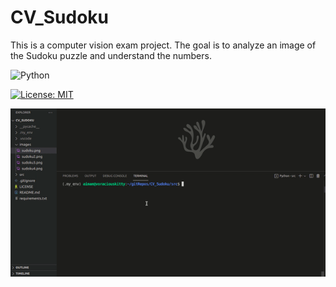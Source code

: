 # CV_Sudoku

This is a computer vision exam project. The goal is to analyze an image of the Sudoku puzzle and understand the numbers.

![Python](https://img.shields.io/badge/python-3670A0?style=for-the-badge&logo=python&logoColor=ffdd54)

[![License: MIT](https://img.shields.io/badge/License-MIT-yellow.svg)](https://github.com/Davide-Lotito/BashScripting/blob/master/LICENSE)

<img src="https://github.com/Davide-Lotito/CV_Sudoku/blob/main/icons/sudokulator_py.gif"></img>

